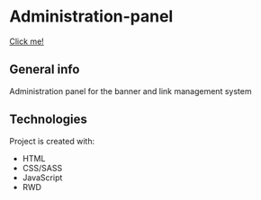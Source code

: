 # Administration-panel

[Click me!](https://asiazmudziak.github.io/Administration-panel/)

## General info

Administration panel for the banner and link management system

## Technologies

Project is created with:

- HTML
- CSS/SASS
- JavaScript
- RWD